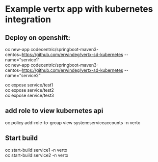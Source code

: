 # Example vertx app with kubernetes integration
## Deploy on openshift:
oc new-app codecentric/springboot-maven3-centos~https://github.com/erwindeg/vertx-sd-kubernetes --name="service1"  
oc new-app codecentric/springboot-maven3-centos~https://github.com/erwindeg/vertx-sd-kubernetes --name="service2"  

oc expose service/test1  
oc expose service/test2  
oc expose service/test3  

## add role to view kubernetes api
oc policy add-role-to-group view system:serviceaccounts -n vertx  


## Start build
oc start-build service1 -n vertx  
oc start-build service2 -n vertx  



